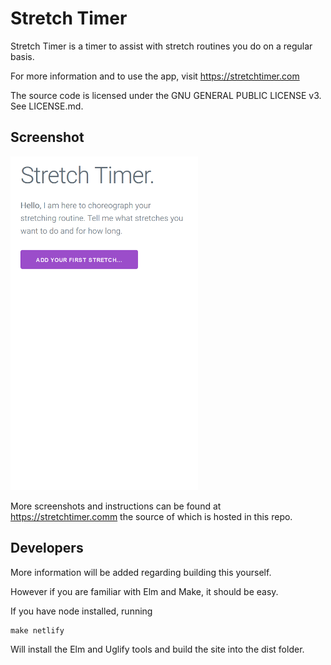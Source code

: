 # Stretch Timer

Stretch Timer is a timer to assist with stretch routines you do on a regular basis.

For more information and to use the app, visit https://stretchtimer.com

The source code is licensed under the GNU GENERAL PUBLIC LICENSE v3. See LICENSE.md.

## Screenshot

<img src="assets/home.png?raw=true" width="300" alt="Home Screen Screenshot">

More screenshots and instructions can be found at https://stretchtimer.comm the source of which is hosted in this repo.

## Developers

More information will be added regarding building this yourself.

However if you are familiar with Elm and Make, it should be easy.

If you have node installed, running 

```
make netlify
```

Will install the Elm and Uglify tools and build the site into the dist folder.